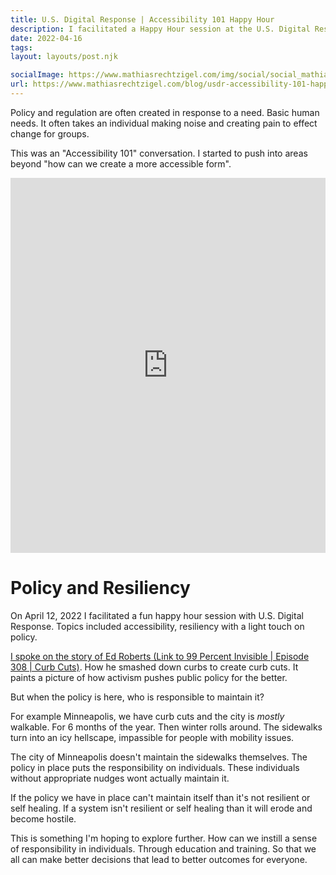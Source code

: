 ```yaml
---
title: U.S. Digital Response | Accessibility 101 Happy Hour
description: I facilitated a Happy Hour session at the U.S. Digital Response focused around Accessibility, Resiliency, Policy and Web Standards! It was pretty fun!
date: 2022-04-16
tags:
layout: layouts/post.njk

socialImage: https://www.mathiasrechtzigel.com/img/social/social_mathias_rechtzigel.png
url: https://www.mathiasrechtzigel.com/blog/usdr-accessibility-101-happy-hour
---
```


<p class="lead-p">
Policy and regulation are often created in response to a need. Basic human needs. It often takes an individual making noise and creating pain to effect change for groups.
</p>

<p class="lead-p">This was an "Accessibility 101" conversation. I started to push into areas beyond "how can we create a more accessible form".</p>

<iframe width="560" height="315" src="https://www.youtube.com/embed/fdYbREUiYxE" title="YouTube video player | Mathias Rechtzigel & U.S. Digital Response Happy Hour" frameborder="0" allow="accelerometer; autoplay; clipboard-write; encrypted-media; gyroscope; picture-in-picture" allowfullscreen></iframe>
<style>
  iframe{
    position:relative;
    top:0;
    left:0;
    width:100%;
    height:600px;
  }
</style>

# Policy and Resiliency 
On April 12, 2022 I facilitated a fun happy hour session with U.S. Digital Response. Topics included accessibility, resiliency  with a light touch on policy.

<a href="https://99percentinvisible.org/episode/curb-cuts/">I spoke on the story of Ed Roberts (Link to 99 Percent Invisible | Episode 308 | Curb Cuts)</a>. How he smashed down curbs to create curb cuts.  It paints a picture of how activism pushes public policy for the better.

But when the policy is here, who is responsible to maintain it? 

For example Minneapolis, we have curb cuts and the city is *mostly* walkable. For 6 months of the year. Then winter rolls around. The sidewalks turn into an icy hellscape, impassible for people with mobility issues. 

The city of Minneapolis doesn't maintain the sidewalks themselves. The policy in place puts the responsibility on individuals. These individuals without appropriate nudges wont actually maintain it.

If the policy we have in place can't maintain itself than it's not resilient or self healing. If a system isn't resilient or self healing than it will erode and become hostile.

This is something I'm hoping to explore further. How can we instill a sense of responsibility in individuals. Through education and training. So that we all can make better decisions that lead to better outcomes for everyone.

